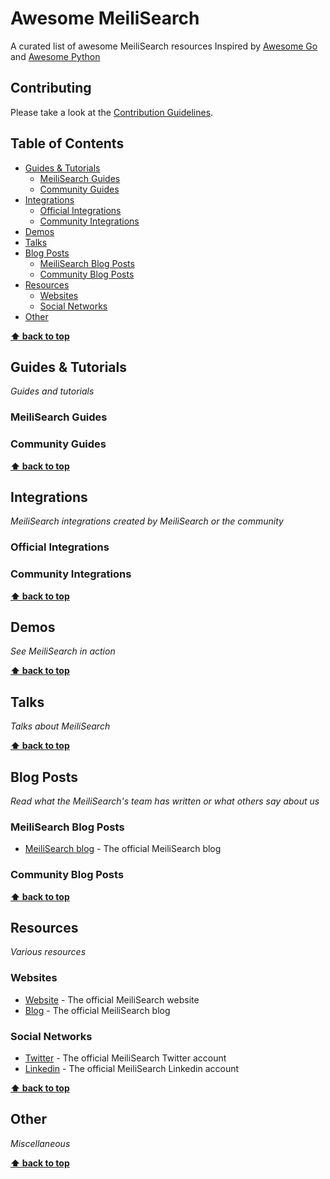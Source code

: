 # Awesome MeiliSearch
A curated list of awesome MeiliSearch resources
Inspired by [Awesome Go](https://github.com/avelino/awesome-go) and [Awesome Python](https://github.com/vinta/awesome-python)

## Contributing

Please take a look at the [Contribution Guidelines](https://github.com/meilisearch/awesome-meilisearch/blob/main/CONTRIBUTING.md).

## Table of Contents

- [Guides & Tutorials](#guides--tutorials)
    - [MeiliSearch Guides](#meilisearch-guides)
    - [Community Guides](#community-guides)
- [Integrations](#integrations)
    - [Official Integrations](#official-integrations)
    - [Community Integrations](#community-integrations)
- [Demos](#demos)
- [Talks](#talks)
- [Blog Posts](#blog-posts)
    - [MeiliSearch Blog Posts](#meilisearch-blog-posts)
    - [Community Blog Posts](#community-blog-posts)
- [Resources](#resources)
    - [Websites](#websites)
    - [Social Networks](#social-networks)
 - [Other](#other)

**[⬆ back to top](#table-of-contents)**

## Guides & Tutorials

*Guides and tutorials*

### MeiliSearch Guides

### Community Guides

**[⬆ back to top](#table-of-contents)**

## Integrations

*MeiliSearch integrations created by MeiliSearch or the community*

### Official Integrations

### Community Integrations

**[⬆ back to top](#table-of-contents)**

## Demos

*See MeiliSearch in action*

**[⬆ back to top](#table-of-contents)**

## Talks

*Talks about MeiliSearch*

**[⬆ back to top](#table-of-contents)**

## Blog Posts

*Read what the MeiliSearch's team has written or what others say about us*

### MeiliSearch Blog Posts
* [MeiliSearch blog](https://blog.meilisearch.com/) - The official MeiliSearch blog


### Community Blog Posts


**[⬆ back to top](#table-of-contents)**

## Resources

*Various resources*

### Websites
* [Website](https://www.meilisearch.com/) - The official MeiliSearch website
* [Blog](https://blog.meilisearch.com/) - The official MeiliSearch blog

### Social Networks
* [Twitter](https://twitter.com/meilisearch) - The official MeiliSearch Twitter account
* [Linkedin](https://www.linkedin.com/company/meilisearch/) - The official MeiliSearch Linkedin account

**[⬆ back to top](#table-of-contents)**

## Other
*Miscellaneous*

**[⬆ back to top](#table-of-contents)**
